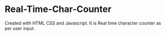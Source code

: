 # Real-Time-Char-Counter
Created with HTML CSS and Javascript.
It is Real time character counter as per user input.

